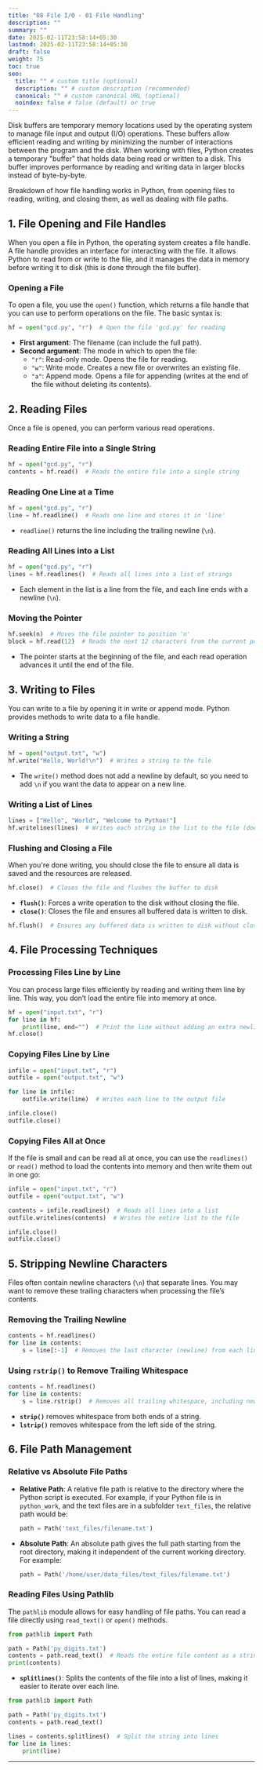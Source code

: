 ```yaml
---
title: "08 File I/O - 01 File Handling"
description: ""
summary: ""
date: 2025-02-11T23:58:14+05:30
lastmod: 2025-02-11T23:58:14+05:30
draft: false
weight: 75
toc: true
seo:
  title: "" # custom title (optional)
  description: "" # custom description (recommended)
  canonical: "" # custom canonical URL (optional)
  noindex: false # false (default) or true
---
```





Disk buffers are temporary memory locations used by the operating system to manage file input and output (I/O) operations. These buffers allow efficient reading and writing by minimizing the number of interactions between the program and the disk. When working with files, Python creates a temporary "buffer" that holds data being read or written to a disk. This buffer improves performance by reading and writing data in larger blocks instead of byte-by-byte.

Breakdown of how file handling works in Python, from opening files to reading, writing, and closing them, as well as dealing with file paths.



## **1. File Opening and File Handles**

When you open a file in Python, the operating system creates a file handle. A file handle provides an interface for interacting with the file. It allows Python to read from or write to the file, and it manages the data in memory before writing it to disk (this is done through the file buffer).

### **Opening a File**

To open a file, you use the `open()` function, which returns a file handle that you can use to perform operations on the file. The basic syntax is:

```python
hf = open("gcd.py", "r")  # Open the file 'gcd.py' for reading
```

- **First argument**: The filename (can include the full path).
- **Second argument**: The mode in which to open the file:
    - `"r"`: Read-only mode. Opens the file for reading.
    - `"w"`: Write mode. Creates a new file or overwrites an existing file.
    - `"a"`: Append mode. Opens a file for appending (writes at the end of the file without deleting its contents).



## **2. Reading Files**

Once a file is opened, you can perform various read operations.

### **Reading Entire File into a Single String**

```python
hf = open("gcd.py", "r")
contents = hf.read()  # Reads the entire file into a single string
```

### **Reading One Line at a Time**

```python
hf = open("gcd.py", "r")
line = hf.readline()  # Reads one line and stores it in 'line'
```

- `readline()` returns the line including the trailing newline (`\n`).

### **Reading All Lines into a List**

```python
hf = open("gcd.py", "r")
lines = hf.readlines()  # Reads all lines into a list of strings
```

- Each element in the list is a line from the file, and each line ends with a newline (`\n`).

### **Moving the Pointer**

```python
hf.seek(n)  # Moves the file pointer to position 'n'
block = hf.read(12)  # Reads the next 12 characters from the current pointer position
```

- The pointer starts at the beginning of the file, and each read operation advances it until the end of the file.



## **3. Writing to Files**

You can write to a file by opening it in write or append mode. Python provides methods to write data to a file handle.

### **Writing a String**

```python
hf = open("output.txt", "w")
hf.write("Hello, World!\n")  # Writes a string to the file
```

- The `write()` method does not add a newline by default, so you need to add `\n` if you want the data to appear on a new line.

### **Writing a List of Lines**

```python
lines = ["Hello", "World", "Welcome to Python!"]
hf.writelines(lines)  # Writes each string in the list to the file (does not add \n)
```

### **Flushing and Closing a File**

When you're done writing, you should close the file to ensure all data is saved and the resources are released.

```python
hf.close()  # Closes the file and flushes the buffer to disk
```

- **`flush()`**: Forces a write operation to the disk without closing the file.
- **`close()`**: Closes the file and ensures all buffered data is written to disk.

```python
hf.flush()  # Ensures any buffered data is written to disk without closing the file
```



## **4. File Processing Techniques**

### **Processing Files Line by Line**

You can process large files efficiently by reading and writing them line by line. This way, you don’t load the entire file into memory at once.

```python
hf = open("input.txt", "r")
for line in hf:
    print(line, end="")  # Print the line without adding an extra newline
hf.close()
```

### **Copying Files Line by Line**

```python
infile = open("input.txt", "r")
outfile = open("output.txt", "w")

for line in infile:
    outfile.write(line)  # Writes each line to the output file

infile.close()
outfile.close()
```

### **Copying Files All at Once**

If the file is small and can be read all at once, you can use the `readlines()` or `read()` method to load the contents into memory and then write them out in one go:

```python
infile = open("input.txt", "r")
outfile = open("output.txt", "w")

contents = infile.readlines()  # Reads all lines into a list
outfile.writelines(contents)  # Writes the entire list to the file

infile.close()
outfile.close()
```



## **5. Stripping Newline Characters**

Files often contain newline characters (`\n`) that separate lines. You may want to remove these trailing characters when processing the file’s contents.

### **Removing the Trailing Newline**

```python
contents = hf.readlines()
for line in contents:
    s = line[:-1]  # Removes the last character (newline) from each line
```

### **Using `rstrip()` to Remove Trailing Whitespace**

```python
contents = hf.readlines()
for line in contents:
    s = line.rstrip()  # Removes all trailing whitespace, including newlines
```

- **`strip()`** removes whitespace from both ends of a string.
- **`lstrip()`** removes whitespace from the left side of the string.



## **6. File Path Management**

### **Relative vs Absolute File Paths**

- **Relative Path**: A relative file path is relative to the directory where the Python script is executed. For example, if your Python file is in `python_work`, and the text files are in a subfolder `text_files`, the relative path would be:
    
    ```python
    path = Path('text_files/filename.txt')
    ```
    
- **Absolute Path**: An absolute path gives the full path starting from the root directory, making it independent of the current working directory. For example:
    
    ```python
    path = Path('/home/user/data_files/text_files/filename.txt')
    ```
    

### **Reading Files Using Pathlib**

The `pathlib` module allows for easy handling of file paths. You can read a file directly using `read_text()` or `open()` methods.

```python
from pathlib import Path

path = Path('py_digits.txt')
contents = path.read_text()  # Reads the entire file content as a string
print(contents)
```

- **`splitlines()`**: Splits the contents of the file into a list of lines, making it easier to iterate over each line.

```python
from pathlib import Path

path = Path('py_digits.txt')
contents = path.read_text()

lines = contents.splitlines()  # Split the string into lines
for line in lines:
    print(line)
```

---


